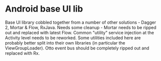 # Android base UI lib

Base UI library cobbled together from a number of other solutions - Dagger 2, Mortar & Flow, RxJava. Needs some cleanup - Mortar needs to be ripped out and replaced with latest Flow. Common "utility" service injection at the Activity level needs to be reworked. Some utilities included here are probably better split into their own libraries (in particular the ViewGroupLoader). Otto event bus should be completely ripped out and replaced with Rx.
